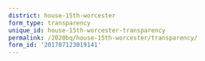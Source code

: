 ```yaml
---
district: house-15th-worcester
form_type: transparency
unique_id: house-15th-worcester-transparency
permalink: /2020bq/house-15th-worcester/transparency/
form_id: '201707123019141'
---
```

